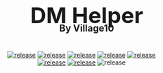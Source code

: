 <div id="user-content-toc" style="margin-bottom: 40px">
    <ul align="center" style="list-style: none;">
        <summary>
            <h1 style="font-size: 50px; margin-bottom: -15px">DM Helper</h1>
            <br>
            <h2 style="margin-top: -15px">By Village10</h2>
        </summary>
    </ul>
</div>
<div align="center">
    <!-- release -->
    <a href="https://react.dev" target="_blank"><img src="https://img.shields.io/badge/-ReactJs-61DAFB?logo=react&logoColor=white&labelColor=black&style=for-the-badge" alt="release"></a>
    <a href="https://npmjs.com" target="_blank"><img src="https://img.shields.io/badge/-Npm-CB3837?logo=npm&logoColor=white&labelColor=black&style=for-the-badge" alt="release"></a>
    <a href="https://mui.com" target="_blank"><img src="https://img.shields.io/badge/-MUI-007FFF?logo=mui&logoColor=white&labelColor=black&style=for-the-badge" alt="release"></a>
    <a href="https://dnd.wizards.com" target="_blank"><img src="https://img.shields.io/badge/-D&D-ED1C24?logo=dungeonsanddragons&logoColor=white&labelColor=black&style=for-the-badge" alt="release"></a>
    <a href="https://nodejs.org/en" target="_blank"><img src="https://img.shields.io/badge/-NodeJs-5FA04E?logo=nodedotjs&logoColor=white&labelColor=black&style=for-the-badge" alt="release"></a>
    <br>
    <a href="https://github.com/Village10/DM-Helper/releases" target="_blank"><img src="https://img.shields.io/github/v/release/Village10/DM-Helper?include_prereleases&labelColor=black&style=for-the-badge" alt="release"></a>
    <a href="https://DM-Helper.duckdns.org:3000" target="_blank"><img src="https://img.shields.io/badge/Website-URL-ED1C24?&labelColor=black&style=for-the-badge" alt="release"></a>
    <img src="https://img.shields.io/github/repo-size/Village10/DM-Helper?include_prereleases&labelColor=black&style=for-the-badge" alt="release">
</div>
